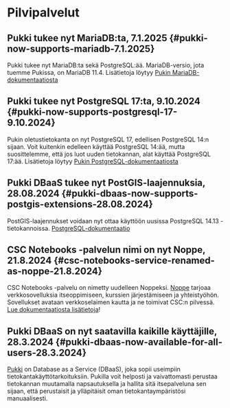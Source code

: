 
# Pilvipalvelut

## Pukki tukee nyt MariaDB:ta, 7.1.2025 {#pukki-now-supports-mariadb-7.1.2025}
Pukki tukee nyt MariaDB:ta sekä PostgreSQL:ää. MariaDB-versio, jota tuemme Pukissa, on
MariaDB 11.4. Lisätietoja löytyy
[Pukin MariaDB-dokumentaatiosta](../../cloud/dbaas/mariadb.md)

## Pukki tukee nyt PostgreSQL 17:ta, 9.10.2024 {#pukki-now-supports-postgresql-17-9.10.2024}
Pukin oletustietokanta on nyt PostgreSQL 17, edellisen PostgreSQL 14:n sijaan. Voit
kuitenkin edelleen käyttää PostgreSQL 14:ää, mutta suosittelemme, että jos luot uuden tietokannan, alat käyttää
PostgreSQL 17:ää. Lisätietoja löytyy
[Pukin PostgreSQL-dokumentaatiosta](../../cloud/dbaas/postgresql.md)

## Pukki DBaaS tukee nyt PostGIS-laajennuksia, 28.08.2024 {#pukki-dbaas-now-supports-postgis-extensions-28.08.2024}
PostGIS-laajennukset voidaan nyt ottaa käyttöön uusissa PostgreSQL 14.13 -tietokannoissa.
[PostgreSQL-dokumentaatio](../../cloud/dbaas/postgresql.md)

## CSC Notebooks -palvelun nimi on nyt Noppe, 21.8.2024 {#csc-notebooks-service-renamed-as-noppe-21.8.2024}

CSC Notebooks -palvelu on nimetty uudelleen Noppeksi.
[Noppe](https://noppe.csc.fi) tarjoaa verkkosovelluksia itseoppimiseen,
kurssien järjestämiseen ja yhteistyöhön. Sovellukset avataan verkkoselaimen
kautta ja ne toimivat CSC:n pilvessä.
[Lue dokumentaatiosta lisätietoja](../../cloud/noppe/index.md)!

## Pukki DBaaS on nyt saatavilla kaikille käyttäjille, 28.3.2024 {#pukki-dbaas-now-available-for-all-users-28.3.2024}

[Pukki](../../cloud/dbaas/index.md) on Database as a Service (DBaaS),
joka sopii useimpiin tietokantakäyttötarkoituksiin. Pukilla voit helposti ja
vaivattomasti perustaa tietokannan muutamalla napsautuksella ja hallita sitä
itsepalveluna sen sijaan, että perustaisit ja ylläpitäisit oman tietokantaympäristösi manuaalisesti.
